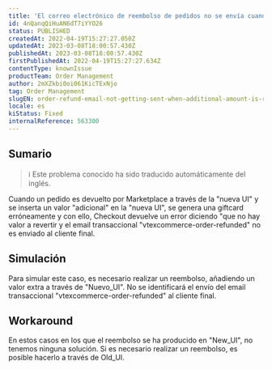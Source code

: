 ```yaml
---
title: 'El correo electrónico de reembolso de pedidos no se envía cuando se reembolsa un importe adicional mediante la nueva interfaz de usuario (OMS).'
id: 4nQanqQiHuAN6dT7iYYO26
status: PUBLISHED
createdAt: 2022-04-19T15:27:27.050Z
updatedAt: 2023-03-08T18:00:57.430Z
publishedAt: 2023-03-08T18:00:57.430Z
firstPublishedAt: 2022-04-19T15:27:27.634Z
contentType: knownIssue
productTeam: Order Management
author: 2mXZkbi0oi061KicTExNjo
tag: Order Management
slugEN: order-refund-email-not-getting-sent-when-additional-amount-is-refunded-using-new-ui-oms
locale: es
kiStatus: Fixed
internalReference: 563300
---
```


## Sumario

>ℹ️ Este problema conocido ha sido traducido automáticamente del inglés.


Cuando un pedido es devuelto por Marketplace a través de la "nueva UI" y se inserta un valor "adicional" en la "nueva UI", se genera una giftcard erróneamente y con ello, Checkout devuelve un error diciendo "que no hay valor a revertir y el email transaccional "vtexcommerce-order-refunded" no es enviado al cliente final.


##

## Simulación


Para simular este caso, es necesario realizar un reembolso, añadiendo un valor extra a través de "Nuevo_UI".
No se identificará el envío del email transaccional "vtexcommerce-order-refunded" al cliente final.



## Workaround


En estos casos en los que el reembolso se ha producido en "New_UI", no tenemos ninguna solución. Si es necesario realizar un reembolso, es posible hacerlo a través de Old_UI.





